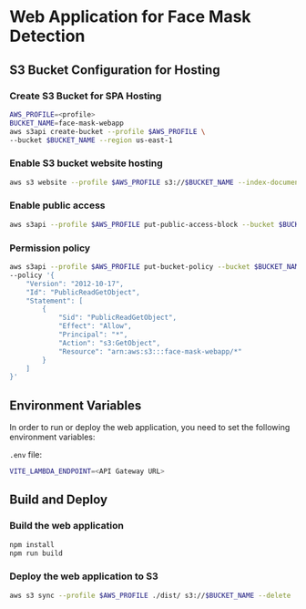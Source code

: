 # Web Application for Face Mask Detection

## S3 Bucket Configuration for Hosting

### Create S3 Bucket for SPA Hosting

```bash
AWS_PROFILE=<profile>
BUCKET_NAME=face-mask-webapp
aws s3api create-bucket --profile $AWS_PROFILE \
--bucket $BUCKET_NAME --region us-east-1
```

### Enable S3 bucket website hosting

```bash
aws s3 website --profile $AWS_PROFILE s3://$BUCKET_NAME --index-document index.html
```

### Enable public access

```bash
aws s3api --profile $AWS_PROFILE put-public-access-block --bucket $BUCKET_NAME --public-access-block-configuration BlockPublicAcls=false,IgnorePublicAcls=false,BlockPublicPolicy=false,RestrictPublicBuckets=false

```

### Permission policy

```bash
aws s3api --profile $AWS_PROFILE put-bucket-policy --bucket $BUCKET_NAME \
--policy '{
    "Version": "2012-10-17",
    "Id": "PublicReadGetObject",
    "Statement": [
        {
            "Sid": "PublicReadGetObject",
            "Effect": "Allow",
            "Principal": "*",
            "Action": "s3:GetObject",
            "Resource": "arn:aws:s3:::face-mask-webapp/*"
        }
    ]
}'

```

## Environment Variables

In order to run or deploy the web application, you need to set the following environment variables:

`.env` file:
```bash
VITE_LAMBDA_ENDPOINT=<API Gateway URL>
```

## Build and Deploy

### Build the web application

```bash
npm install
npm run build
```

### Deploy the web application to S3

```bash
aws s3 sync --profile $AWS_PROFILE ./dist/ s3://$BUCKET_NAME --delete
```